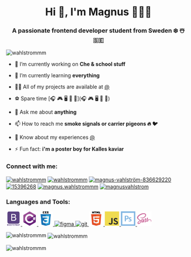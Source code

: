 <h1 align="center">Hi 👋, I'm Magnus 👨‍🦳🥱</h1>
<h3 align="center">A passionate frontend developer student from Sweden ❄️ ☃️ 🇸🇪</h3>

<p align="left"> <img src="https://komarev.com/ghpvc/?username=wahlstrommm&label=Profile%20views&color=ae3d8a&style=plastic" alt="wahlstrommm" /> </p>

- 🔭 I’m currently working on **Che & school stuff**

- 🌱 I’m currently learning **everything**

- 👨‍💻 All of my projects are available at [@](@)

- ⚽ Spare time [🎧 🎮 🖥️ 📖 💪](🎧 🎮 🖥️ 📖 💪)

- 💬 Ask me about **anything**

- 📫 How to reach me **smoke signals or carrier pigeons 🔥 🐦**

- 📄 Know about my experiences [@](@)

- ⚡ Fun fact: **i'm a poster boy for Kalles kaviar**

<h3 align="left">Connect with me:</h3>
<p align="left">
<a href="https://codepen.io/wahlstrommm" target="blank"><img align="center" src="https://raw.githubusercontent.com/rahuldkjain/github-profile-readme-generator/master/src/images/icons/Social/codepen.svg" alt="wahlstrommm" height="30" width="40" /></a>
<a href="https://dev.to/wahlstrommm" target="blank"><img align="center" src="https://raw.githubusercontent.com/rahuldkjain/github-profile-readme-generator/master/src/images/icons/Social/devto.svg" alt="wahlstrommm" height="30" width="40" /></a>
<a href="https://linkedin.com/in/magnus-vahlström-836629220" target="blank"><img align="center" src="https://raw.githubusercontent.com/rahuldkjain/github-profile-readme-generator/master/src/images/icons/Social/linked-in-alt.svg" alt="magnus-vahlström-836629220" height="30" width="40" /></a>
<a href="https://stackoverflow.com/users/15396268" target="blank"><img align="center" src="https://raw.githubusercontent.com/rahuldkjain/github-profile-readme-generator/master/src/images/icons/Social/stack-overflow.svg" alt="15396268" height="30" width="40" /></a>
<a href="https://fb.com/magnus.wahlstrommm" target="blank"><img align="center" src="https://raw.githubusercontent.com/rahuldkjain/github-profile-readme-generator/master/src/images/icons/Social/facebook.svg" alt="magnus.wahlstrommm" height="30" width="40" /></a>
<a href="https://instagram.com/magnusvahlstrom" target="blank"><img align="center" src="https://raw.githubusercontent.com/rahuldkjain/github-profile-readme-generator/master/src/images/icons/Social/instagram.svg" alt="magnusvahlstrom" height="30" width="40" /></a>
</p>

<h3 align="left">Languages and Tools:</h3>
<p align="left"> <a href="https://getbootstrap.com" target="_blank" rel="noreferrer"> <img src="https://raw.githubusercontent.com/devicons/devicon/master/icons/bootstrap/bootstrap-plain-wordmark.svg" alt="bootstrap" width="40" height="40"/> </a> <a href="https://www.w3schools.com/cs/" target="_blank" rel="noreferrer"> <img src="https://raw.githubusercontent.com/devicons/devicon/master/icons/csharp/csharp-original.svg" alt="csharp" width="40" height="40"/> </a> <a href="https://www.w3schools.com/css/" target="_blank" rel="noreferrer"> <img src="https://raw.githubusercontent.com/devicons/devicon/master/icons/css3/css3-original-wordmark.svg" alt="css3" width="40" height="40"/> </a> <a href="https://www.figma.com/" target="_blank" rel="noreferrer"> <img src="https://www.vectorlogo.zone/logos/figma/figma-icon.svg" alt="figma" width="40" height="40"/> </a> <a href="https://git-scm.com/" target="_blank" rel="noreferrer"> <img src="https://www.vectorlogo.zone/logos/git-scm/git-scm-icon.svg" alt="git" width="40" height="40"/> </a> <a href="https://www.w3.org/html/" target="_blank" rel="noreferrer"> <img src="https://raw.githubusercontent.com/devicons/devicon/master/icons/html5/html5-original-wordmark.svg" alt="html5" width="40" height="40"/> </a> <a href="https://developer.mozilla.org/en-US/docs/Web/JavaScript" target="_blank" rel="noreferrer"> <img src="https://raw.githubusercontent.com/devicons/devicon/master/icons/javascript/javascript-original.svg" alt="javascript" width="40" height="40"/> </a> <a href="https://www.photoshop.com/en" target="_blank" rel="noreferrer"> <img src="https://raw.githubusercontent.com/devicons/devicon/master/icons/photoshop/photoshop-line.svg" alt="photoshop" width="40" height="40"/> </a> <a href="https://sass-lang.com" target="_blank" rel="noreferrer"> <img src="https://raw.githubusercontent.com/devicons/devicon/master/icons/sass/sass-original.svg" alt="sass" width="40" height="40"/> </a> </p>

<p><img align="left" src="https://github-readme-stats.vercel.app/api/top-langs?username=wahlstrommm&show_icons=true&locale=en&layout=compact" alt="wahlstrommm" /></p>

<p>&nbsp;<img align="center" src="https://github-readme-stats.vercel.app/api?username=wahlstrommm&show_icons=true&locale=en" alt="wahlstrommm" /></p>

<p><img align="center" src="https://github-readme-streak-stats.herokuapp.com/?user=wahlstrommm&theme=dark" alt="wahlstrommm" /></p>
